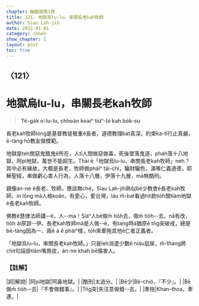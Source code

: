 ```yaml
---
chapter: 鹹酸甜第1冊
title: 121. 地獄烏lu-lu，串關長老kah牧師
author: Siau Lah-jih
date: 2022-01-01
category: chheh
show_chapter: 1
layout: post
toc: true
---
```

  
## 〈121〉
# 地獄烏lu-lu，串關長老kah牧師
>**Tē-ga̍k o͘-lu-lu, chhoàn koaiⁿ tiúⁿ-ló kah bo̍k-su**

長老kah牧師lóng是基督教徒敬重ê長者，道德教理bat真深，約束ka-tī行止真嚴，ē-tàng hō͘教友做模範。

地獄是teh關惡鬼餓鬼ê所在，人tī人間做惡做毒，死後墜落鬼道，phah落十八地獄、阿pi地獄，萬世不能超生。Thài ē「地獄烏lu-lu，串關長老kah牧師」neh？其中必有緣故，大概是長老、牧師做pháiⁿ tāi-chì，騙財騙色，滿嘴仁義道德，耶穌聖經，串做虧心害人行為，人落十八層，伊落十九層，mā無酷刑。

親像án-ne ê長老、牧師，應該無chē，Siau Lah-jih熟似bē少教會ê長老kah牧師，in lóng mā人格koân，有愛心，愛台灣，iáu m̄-bat看過hit款tio̍h關tiàm地獄ê長老kah牧師。

佛教ê慧律法師講--ê，人--ma！Siáⁿ人bē做m̄ tio̍h去，做m̄ tio̍h--去，nā有改，tio̍h ài原諒--伊。長老kah牧師mā是人做--ê，有tang時á猶原ē tn̄g突破戒，總是bē-tàng因為一、兩ê á ê pháiⁿ樣，to̍h來牽拖其他ê仁者正義者。

「地獄烏lu-lu，串關長老kah牧師。」只是leh消遣少數ê niáu鼠屎，m̄-thang將chit句話掛tiàm嘴唇皮，án-ne khah bē傷害人。

### 【註解】

|詞|解說|
|阿pi地獄|阿鼻地獄。|
|酷刑|太過分。|
|Bē少|Bē-chió，『不少』。|
|Bē做m̄ tio̍h--去|『不會做錯事』。|
|Tn̄g突|失注意做錯--去。|
|牽拖|Khan-thoa，牽連。|